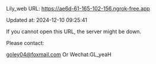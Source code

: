 Lily_web URL: https://ae6d-61-165-102-156.ngrok-free.app

Updated at: 2024-12-10 09:25:41

If you cannot open this URL, the server might be down.

Please contact: 

goley04@foxmail.com Or Wechat:GL_yeaH